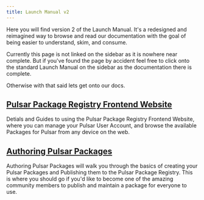 ```yaml
---
title: Launch Manual v2
---
```


Here you will find version 2 of the Launch Manual. It's a redesigned and reimagined way to browse and read our documentation with the goal of being easier to understand, skim, and consume.

Currently this page is not linked on the sidebar as it is nowhere near complete. But if you've found the page by accident feel free to click onto the standard Launch Manual on the sidebar as the documentation there is complete.

Otherwise with that said lets get onto our docs.

## [Pulsar Package Registry Frontend Website](/docs/launch-manual-v2/sections/ppr-frontend)

Detials and Guides to using the Pulsar Package Registry Frontend Website, where you can manage your Pulsar User Account, and browse the available Packages for Pulsar from any device on the web.

## [Authoring Pulsar Packages](/docs/launch-manual-v2/sections/authoring-packages)

Authoring Pulsar Packages will walk you through the basics of creating your Pulsar Packages and Publishing them to the Pulsar Package Registry. This is where you should go if you'd like to become one of the amazing community members to publish and maintain a package for everyone to use.
